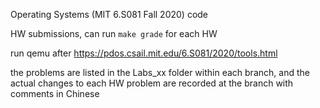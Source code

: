 Operating Systems (MIT 6.S081 Fall 2020) code

HW submissions, can run `make grade` for each HW

run qemu after https://pdos.csail.mit.edu/6.S081/2020/tools.html

the problems are listed in the Labs_xx folder within each branch, and the actual changes to each HW problem are recorded at the branch with comments in Chinese
